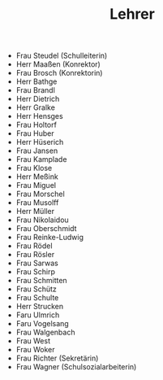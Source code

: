 ﻿---
layout: default
title:  "Lehrer"
published: true
---

- Frau Steudel (Schulleiterin)
- Herr Maaßen (Konrektor)
- Frau Brosch (Konrektorin)
- Herr Bathge
- Frau Brandl
- Herr Dietrich
- Herr Gralke
- Herr Hensges
- Frau Holtorf
- Frau Huber
- Herr Hüserich
- Frau Jansen
- Frau Kamplade
- Frau Klose
- Herr Meßink
- Frau Miguel
- Frau Morschel
- Frau Musolff
- Herr Müller
- Frau Nikolaidou
- Frau Oberschmidt
- Frau Reinke-Ludwig
- Frau Rödel
- Frau Rösler
- Frau Sarwas
- Frau Schirp
- Frau Schmitten
- Frau Schütz
- Frau Schulte
- Herr Strucken
- Faru Ulmrich
- Faru Vogelsang
- Frau Walgenbach 
- Frau West
- Frau Woker
- Frau Richter (Sekretärin)
- Frau Wagner (Schulsozialarbeiterin)

